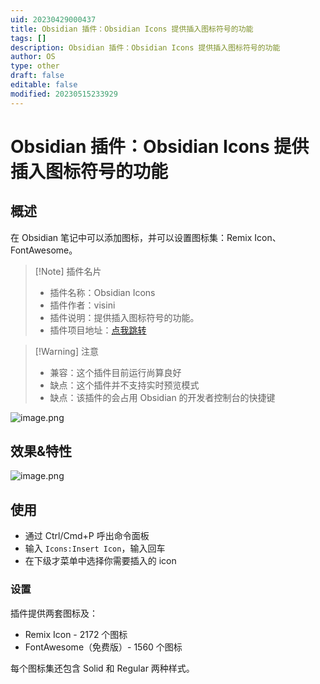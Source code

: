 ```yaml
---
uid: 20230429000437
title: Obsidian 插件：Obsidian Icons 提供插入图标符号的功能
tags: []
description: Obsidian 插件：Obsidian Icons 提供插入图标符号的功能
author: OS
type: other
draft: false
editable: false
modified: 20230515233929
---
```


# Obsidian 插件：Obsidian Icons 提供插入图标符号的功能

## 概述

在 Obsidian 笔记中可以添加图标，并可以设置图标集：Remix Icon、FontAwesome。

> [!Note] 插件名片
> - 插件名称：Obsidian Icons
> - 插件作者：visini
> - 插件说明：提供插入图标符号的功能。
> - 插件项目地址：[点我跳转](https://github.com/visini/obsidian-icons-plugin)

>[!Warning] 注意
>- 兼容：这个插件目前运行尚算良好
>- 缺点：这个插件并不支持实时预览模式
>- 缺点：该插件的会占用 Obsidian 的开发者控制台的快捷键

![image.png](https://cdn.pkmer.cn/images/bbdbc6782887925fbe84bd94b51cebda_MD5.png!pkmer)

## 效果&特性

![image.png](https://cdn.pkmer.cn/images/a74a5eabdd62d4dabf6538016c18f891_MD5.png!pkmer)

## 使用

- 通过 Ctrl/Cmd+P 呼出命令面板
- 输入 `Icons:Insert Icon`，输入回车
- 在下级才菜单中选择你需要插入的 icon

### 设置

插件提供两套图标及：

- Remix Icon - 2172 个图标
- FontAwesome（免费版）- 1560 个图标

每个图标集还包含 Solid 和 Regular 两种样式。